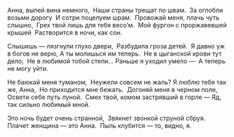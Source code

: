 Анна, выпей вина немного, 
Наши страны трещат по швам. 
За оглобли возьми дорогу 
И сотри поцелуем шрам. 
Провожай меня, плачь чуть слышно, 
Грех твой лишь для тебя весо’м. 
Мой фургон с проржавевшей крышей 
Растворится в ночи, как сон.

Слышишь — лязгнули глухо двери, 
Разбудила гроза детей. 
Я давно уж в богов не верю,
А ты молишься им теперь. 
Не в цыганской крови тут дело, 
Не в любимой тобой степи...
Раньше я уходил умело — 
А теперь не могу уйти.

Не баюкай меня туманом, 
Неужели совсем не жаль?
Я люблю тебя так же, Анна, 
Но приходится мне бежать. 
Догоняй меня в черном поле, 
Освети себе путь луной. 
Смех твой, комом застрявший в горле —
Яд, так сильно любимый мной.

Это ночь будет очень странной, 
Звякнет звонкой струной сбруя. 
Плачет женщина — это Анна. 
Пыль клубится — то, видно, я.